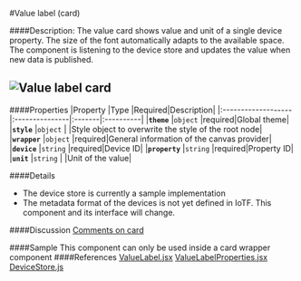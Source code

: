 #Value label (card)

####Description:
The value card shows value and unit of a single device property. The size of the font automatically adapts to the available space. The component is listening to the device store and updates the value when new data is published.

![Value label card](https://github.ibm.com/IoT/iotf-react/blob/master/examples/public/style/images/ThumbValueLabel.png)
---
####Properties
|Property            |Type            |Required|Description|
|:-------------------|:---------------|:-------|:----------|
|**`theme`**         |`object`        |required|Global theme|
|**`style`**         |`object`        |        |Style object to overwrite the style of the root node|
|**`wrapper`**       |`object`        |required|General information of the canvas provider|
|**`device`**        |`string`        |required|Device ID|
|**`property`**      |`string`        |required|Property ID|
|**`unit`**          |`string`        |        |Unit of the value|

####Details
* The device store is currently a sample implementation
* The metadata format of the devices is not yet defined in IoTF. This component and its interface will change.

####Discussion
[Comments on card](https://github.ibm.com/IoT/dashboard-component/issues/8)

####Sample
This component can only be used inside a card wrapper component
####References
[ValueLabel.jsx](https://github.ibm.com/IoT/iotf-react/blob/master/components/Dashboard/cards/ValueLabel.jsx)
[ValueLabelProperties.jsx](https://github.ibm.com/IoT/iotf-react/blob/master/components/Dashboard/customization/ValueLabelProperties.jsx)
[DeviceStore.js](https://github.ibm.com/IoT/iotf-react/blob/master/components/Dashboard/stores/DeviceStore.js)

